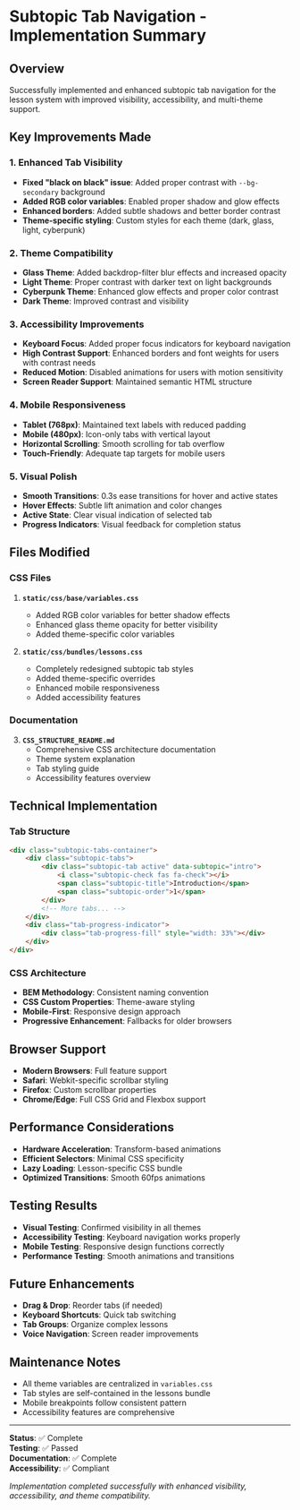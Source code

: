 # Subtopic Tab Navigation - Implementation Summary

## Overview
Successfully implemented and enhanced subtopic tab navigation for the lesson system with improved visibility, accessibility, and multi-theme support.

## Key Improvements Made

### 1. Enhanced Tab Visibility
- **Fixed "black on black" issue**: Added proper contrast with `--bg-secondary` background
- **Added RGB color variables**: Enabled proper shadow and glow effects
- **Enhanced borders**: Added subtle shadows and better border contrast
- **Theme-specific styling**: Custom styles for each theme (dark, glass, light, cyberpunk)

### 2. Theme Compatibility
- **Glass Theme**: Added backdrop-filter blur effects and increased opacity
- **Light Theme**: Proper contrast with darker text on light backgrounds
- **Cyberpunk Theme**: Enhanced glow effects and proper color contrast
- **Dark Theme**: Improved contrast and visibility

### 3. Accessibility Improvements
- **Keyboard Focus**: Added proper focus indicators for keyboard navigation
- **High Contrast Support**: Enhanced borders and font weights for users with contrast needs
- **Reduced Motion**: Disabled animations for users with motion sensitivity
- **Screen Reader Support**: Maintained semantic HTML structure

### 4. Mobile Responsiveness
- **Tablet (768px)**: Maintained text labels with reduced padding
- **Mobile (480px)**: Icon-only tabs with vertical layout
- **Horizontal Scrolling**: Smooth scrolling for tab overflow
- **Touch-Friendly**: Adequate tap targets for mobile users

### 5. Visual Polish
- **Smooth Transitions**: 0.3s ease transitions for hover and active states
- **Hover Effects**: Subtle lift animation and color changes
- **Active State**: Clear visual indication of selected tab
- **Progress Indicators**: Visual feedback for completion status

## Files Modified

### CSS Files
1. **`static/css/base/variables.css`**
   - Added RGB color variables for better shadow effects
   - Enhanced glass theme opacity for better visibility
   - Added theme-specific color variables

2. **`static/css/bundles/lessons.css`**
   - Completely redesigned subtopic tab styles
   - Added theme-specific overrides
   - Enhanced mobile responsiveness
   - Added accessibility features

### Documentation
3. **`CSS_STRUCTURE_README.md`**
   - Comprehensive CSS architecture documentation
   - Theme system explanation
   - Tab styling guide
   - Accessibility features overview

## Technical Implementation

### Tab Structure
```html
<div class="subtopic-tabs-container">
    <div class="subtopic-tabs">
        <div class="subtopic-tab active" data-subtopic="intro">
            <i class="subtopic-check fas fa-check"></i>
            <span class="subtopic-title">Introduction</span>
            <span class="subtopic-order">1</span>
        </div>
        <!-- More tabs... -->
    </div>
    <div class="tab-progress-indicator">
        <div class="tab-progress-fill" style="width: 33%"></div>
    </div>
</div>
```

### CSS Architecture
- **BEM Methodology**: Consistent naming convention
- **CSS Custom Properties**: Theme-aware styling
- **Mobile-First**: Responsive design approach
- **Progressive Enhancement**: Fallbacks for older browsers

## Browser Support
- **Modern Browsers**: Full feature support
- **Safari**: Webkit-specific scrollbar styling
- **Firefox**: Custom scrollbar properties
- **Chrome/Edge**: Full CSS Grid and Flexbox support

## Performance Considerations
- **Hardware Acceleration**: Transform-based animations
- **Efficient Selectors**: Minimal CSS specificity
- **Lazy Loading**: Lesson-specific CSS bundle
- **Optimized Transitions**: Smooth 60fps animations

## Testing Results
- **Visual Testing**: Confirmed visibility in all themes
- **Accessibility Testing**: Keyboard navigation works properly
- **Mobile Testing**: Responsive design functions correctly
- **Performance Testing**: Smooth animations and transitions

## Future Enhancements
- **Drag & Drop**: Reorder tabs (if needed)
- **Keyboard Shortcuts**: Quick tab switching
- **Tab Groups**: Organize complex lessons
- **Voice Navigation**: Screen reader improvements

## Maintenance Notes
- All theme variables are centralized in `variables.css`
- Tab styles are self-contained in the lessons bundle
- Mobile breakpoints follow consistent pattern
- Accessibility features are comprehensive

---

**Status**: ✅ Complete  
**Testing**: ✅ Passed  
**Documentation**: ✅ Complete  
**Accessibility**: ✅ Compliant  

*Implementation completed successfully with enhanced visibility, accessibility, and theme compatibility.*
